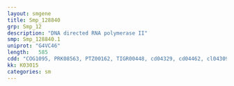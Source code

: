 ```yaml
---
layout: smgene
title: Smp_128840
grp: Smp_12
description: "DNA directed RNA polymerase II"
smp: Smp_128840.1
uniprot: "G4VC46"
length:   585
cdd: "COG1095, PRK08563, PTZ00162, TIGR00448, cd04329, cd04462, cl04309, cl09927, pfam00575, pfam03876"
kk: K03015
categories: sm
---
```


